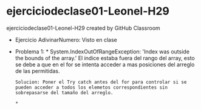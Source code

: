 # ejerciciodeclase01-Leonel-H29
ejerciciodeclase01-Leonel-H29 created by GitHub Classroom


- Ejercicio AdivinarNumero:
  Visto en clase
  
- Problema 1:
      * System.IndexOutOfRangeException: 'Index was outside the bounds of the array.' El indice estaba fuera del rango del array, esto se debe a que en el for se intenta acceder a mas posiciones del arreglo de las permitidas.

      Solucion: Poner el Try catch antes del for para controlar si se pueden acceder a todos los elemetos correspondientes sin sobrepasarse del tamaño del arreglo.
      
      * 
 
  
